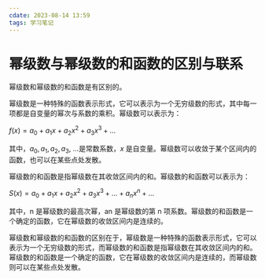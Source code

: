 ```yaml
---
cdate: 2023-08-14 13:59
tags: 学习笔记
---
```


# 幂级数与幂级数的和函数的区别与联系

幂级数和幂级数的和函数是有区别的。

幂级数是一种特殊的函数表示形式，它可以表示为一个无穷级数的形式，其中每一项都是自变量的幂次与系数的乘积。幂级数可以表示为：

$f (x) = a _0 + a _1 x + a _2 x^2 + a _3 x^3 + …$

其中，$a _0, a _1, a _2, a _3$, …是常数系数，$x$ 是自变量。幂级数可以收敛于某个区间内的函数，也可以在某些点处发散。

幂级数的和函数是指幂级数在其收敛区间内的和。幂级数的和函数可以表示为：

$S (x) = a _0 + a _1 x + a _2 x^2 + a _3 x^3  + … + a_nx^n + …$

其中，n 是幂级数的最高次幂，an 是幂级数的第 n 项系数。幂级数的和函数是一个确定的函数，它在幂级数的收敛区间内是连续的。

幂级数和幂级数的和函数的区别在于，幂级数是一种特殊的函数表示形式，它可以表示为一个无穷级数的形式，而幂级数的和函数是指幂级数在其收敛区间内的和。幂级数的和函数是一个确定的函数，它在幂级数的收敛区间内是连续的，而幂级数则可以在某些点处发散。